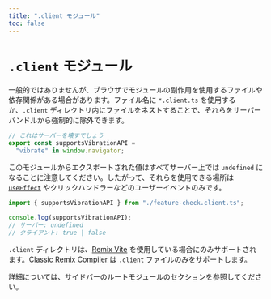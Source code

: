 ```yaml
---
title: ".client モジュール"
toc: false
---
```


# `.client` モジュール

一般的ではありませんが、ブラウザでモジュールの副作用を使用するファイルや依存関係がある場合があります。ファイル名に `*.client.ts` を使用するか、`.client` ディレクトリ内にファイルをネストすることで、それらをサーバーバンドルから強制的に除外できます。

```ts filename=feature-check.client.ts
// これはサーバーを壊すでしょう
export const supportsVibrationAPI =
  "vibrate" in window.navigator;
```

このモジュールからエクスポートされた値はすべてサーバー上では `undefined` になることに注意してください。したがって、それらを使用できる場所は [`useEffect`][use_effect] やクリックハンドラーなどのユーザーイベントのみです。

```ts
import { supportsVibrationAPI } from "./feature-check.client.ts";

console.log(supportsVibrationAPI);
// サーバー: undefined
// クライアント: true | false
```

<docs-warning>`.client` ディレクトリは、[Remix Vite][remix-vite] を使用している場合にのみサポートされます。[Classic Remix Compiler][classic-remix-compiler] は `.client` ファイルのみをサポートします。</docs-warning>

詳細については、サイドバーのルートモジュールのセクションを参照してください。

[use_effect]: https://react.dev/reference/react/useEffect
[classic-remix-compiler]: ../guides/vite#classic-remix-compiler-vs-remix-vite
[remix-vite]: ../guides/vite

